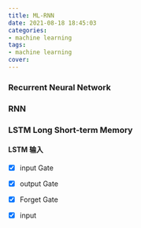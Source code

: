 ```yaml
---
title: ML-RNN
date: 2021-08-18 18:45:03
categories:
- machine learning
tags:
- machine learning
cover:
---
```


### Recurrent Neural Network

### RNN

### LSTM Long Short-term Memory

#### LSTM 输入

- [x] input Gate
- [x] output Gate
- [x] Forget Gate
- [x] input



